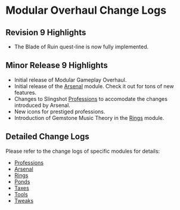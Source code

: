 # Modular Overhaul Change Logs

## Revision 9 Highlights

* The Blade of Ruin quest-line is now fully implemented.

## Minor Release 9 Highlights

* Initial release of Modular Gameplay Overhaul.
* Initial release of the [Arsenal](Modules/Arsenal/README.md) module. Check it out for tons of new features.
* Changes to Slingshot [Professions](Modules/Professions/README.md) to accomodate the changes introduced by Arsenal.
* New icons for prestiged professions.
* Introduction of Gemstone Music Theory in the [Rings](Modules/Rings/README.md) module.

## Detailed Change Logs

Please refer to the change logs of specific modules for details:

* [Professions](Modules/Professions/CHANGELOG.md)
* [Arsenal](Modules/Arsenal/CHANGELOG.md)
* [Rings](Modules/Rings/CHANGELOG.md)
* [Ponds](Modules/Ponds/CHANGELOG.md)
* [Taxes](Modules/Taxes/CHANGELOG.md)
* [Tools](Modules/Tools/CHANGELOG.md)
* [Tweaks](Modules/Tweex/CHANGELOG.md)
